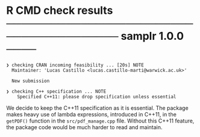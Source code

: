 # R CMD check results ──────────────────────────────────────── samplr 1.0.0 ────
```
❯ checking CRAN incoming feasibility ... [20s] NOTE
  Maintainer: 'Lucas Castillo <lucas.castillo-marti@warwick.ac.uk>'
  
  New submission
```

```
❯ checking C++ specification ... NOTE
    Specified C++11: please drop specification unless essential
```
We decide to keep the C++11 specification as it is essential. The package makes heavy use of lambda expressions, introduced in C++11, in the `getPDF()` function in the `src/pdf_manage.cpp` file. Without this C++11 feature, the package code would be much harder to read and maintain. 